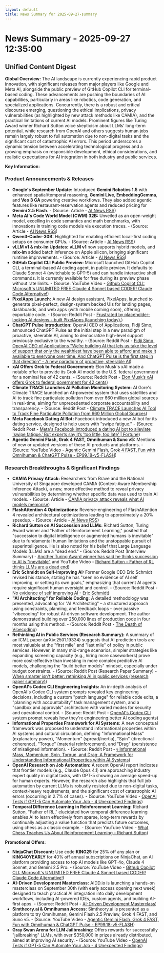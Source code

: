 ```yaml
---
layout: default
title: News Summary for 2025-09-27-summary
---
```

# News Summary - 2025-09-27 12:35:00

## Unified Content Digest

**Global Overview:**
The AI landscape is currently experiencing rapid product innovation, with significant releases from major players like Google and Meta AI, alongside the public preview of GitHub Copilot CLI for terminal-based coding. These advancements are pushing the boundaries of AI capabilities, particularly in areas like robotics, code generation, and specialized applications. Concurrently, there is a robust and critical discourse emerging, questioning the ethical implications, privacy vulnerabilities (as highlighted by new attack methods like CAMIA), and the practical limitations of current AI models. Prominent figures like Turing Award winner Richard Sutton voice skepticism about LLMs' long-term potential, while research from OpenAI and others suggests human jobs remain largely robust to full automation due to non-digital tasks and the significant cost of catastrophic AI errors. This period underscores a dynamic tension between accelerating technological progress and a growing emphasis on responsible development, ethical considerations, and realistic expectations for AI integration in both industry and public services.

**Key Information:**

### Product Announcements & Releases
*   **Google's September Update:** Introduced **Gemini Robotics 1.5** with enhanced spatial/temporal reasoning, **Gemini Live**, **EmbeddingGemma**, and **Veo 3 GA** powering creative workflows. They also added agentic features like restaurant-reservation agents and reduced pricing for **Gemini 2.5 Flash**. - (Source: Article - [AI News RSS](https://news.smol.ai/issues/25-09-26-not-much/))
*   **Meta AI's Code World Model (CWM) 32B:** Unveiled as an open-weight model, excelling in code semantics and math benchmarks, with innovations in training code models via execution traces. - (Source: Article - [AI News RSS](https://news.smol.ai/issues/25-09-26-not-much/))
*   **Qwen3-Coder-30B:** Highlighted for enabling efficient local-first coding setups on consumer GPUs. - (Source: Article - [AI News RSS](https://news.smol.ai/issues/25-09-26-not-much/))
*   **vLLM v1 & mlx-lm Updates:** **vLLM v1** now supports hybrid models, and **mlx-lm** added batch inference on Apple silicon, bringing significant runtime improvements. - (Source: Article - [AI News RSS](https://news.smol.ai/issues/25-09-26-not-much/))
*   **GitHub Copilot CLI Public Preview:** Microsoft launched GitHub Copilot CLI, a terminal-based AI coding agent, in public preview. It defaults to Claude Sonnet 4 (switchable to GPT-5) and can handle interactive shell commands. It is currently available for free during its preview phase without rate limits. - (Source: YouTube Video - [Github Copilot CLI: Microsoft's UNLIMITED FREE Claude 4 Sonnet based CODER! Claude Code Alternative!](https://www.youtube.com/watch?v=dA3Dq24BzgY))
*   **PixelApps Launch:** A new AI design assistant, PixelApps, launched to generate pixel-perfect, design-system backed UIs for landing pages, dashboards, and web apps (with mobile coming soon), offering exportable code. - (Source: Reddit Post - [Frustrated by placeholder-looking AI designs - built PixelApps (launching today).](https://www.reddit.com/r/ChatGPTCoding/comments/1nr2k7i/frustrated_by_placeholderlooking_ai_designs_built/))
*   **ChatGPT Pulse Introduction:** OpenAI CEO of Applications, Fidji Simo, announced ChatGPT Pulse as the initial step in a new paradigm of proactive, steerable AI, aiming to democratize high-level support previously exclusive to the wealthy. - (Source: Reddit Post - [Fidji Simo, OpenAI CEO of Applications "We’re building AI that lets us take the level of support that only the wealthiest have been able to afford and make it available to everyone over time. And ChatGPT Pulse is the first step in that direction" - A new paradigm of proactive, steerable AI](https://fidjisimo.substack.com/p/a-new-paradigm-of_proactive-steerable))
*   **xAI Offers Grok to Federal Government:** Elon Musk's xAI made a notable offer to provide its Grok AI model to the U.S. federal government for a nominal fee of 42 cents. - (Source: Reddit Post - [Elon Musk’s xAI offers Grok to federal government for 42 cents](https://techcrunch.com/2025/09/25/elon-musks-xai-offers-grok-to-federal-government-for-42-cents/))
*   **Climate TRACE Launches AI Pollution Monitoring System:** Al Gore's Climate TRACE launched an AI-powered system that uses satellites and AI to track fine particulate pollution from over 660 million global sources in real-time, aiming for unprecedented corporate accountability and transparency. - (Source: Reddit Post - [Climate TRACE Launches AI Tool to Track Fine Particulate Pollution from 660 Million Global Sources](https://www.reddit.com/r/artificial/comments/1nrf13j/climate_trace_launches_ai_tool_to_track_fine/))
*   **Meta Facebook Dating AI Bot:** Facebook introduced a new AI bot for its dating service, designed to help users with "swipe fatigue." - (Source: Reddit Post - [Meta's Facebook introduced a dating AI bot to alleviate 'swipe fatigue.' But experts say it’s 'too little, too late' | Fortune](https://fortune.com/2025/09/26/meta-facebook-ai-dating-bot-burnout-swipe-fatigue/))
*   **Agentic Gemini Flash, Grok 4 FAST, Omnihuman & Suno v5:** Mentions of new or updated versions of these AI products and platforms. - (Source: YouTube Video - [Agentic Gemini Flash, Grok 4 FAST, Fun with Omnihuman &amp; ChatGPT Pulse - EP99.18-v5-FLASH](https://www.youtube.com/watch?v=EfE1s9zpG5s))

### Research Breakthroughs & Significant Findings
*   **CAMIA Privacy Attack:** Researchers from Brave and the National University of Singapore developed CAMIA (Context-Aware Membership Inference Attack), a new, more effective method to reveal privacy vulnerabilities by determining whether specific data was used to train AI models. - (Source: Article - [CAMIA privacy attack reveals what AI models memorise](https://www.artificialintelligence-news.com/news/camia-privacy-attack-reveals-what-ai-models-memorise/))
*   **FlashAttention 4 Optimizations:** Reverse-engineering of FlashAttention 4 revealed architectural optimizations leading to approximately a 20% speedup. - (Source: Article - [AI News RSS](https://news.smol.ai/issues/25-09-26-not-much/))
*   **Richard Sutton on AI Succession and LLMs:** Richard Sutton, Turing Award winner and "Father of Reinforcement Learning," posited that "succession to digital intelligence or augmented humans is inevitable" due to fundamental human limitations and the unstoppable pursuit of superintelligence. He is also noted for his belief that Large Language Models (LLMs) are a "dead end." - (Source: Reddit Post (Interview Summary) - [Another Turing Award winner has said he thinks succession to AI is "inevitable"](https://www.reddit.com/r/ArtificialInteligence/comments/1nrrxei/another_turing_award_winner_has_said_he_thinks/) and YouTube Video - [Richard Sutton – Father of RL thinks LLMs are a dead end](https://www.youtube.com/watch?v=21EYKqUsPfg))
*   **Eric Schmidt on Self-Improving AI:** Former Google CEO Eric Schmidt revised his stance, stating he has "seen no evidence of AI self improving, or setting its own goals," emphasizing that current AI agents require significant human oversight and control. - (Source: Reddit Post - [No evidence of self improving AI - Eric Schmidt](https://www.reddit.com/r/ArtificialInteligence/comments/1nrbt7p/no_evidence_of_self_improving_ai_eric_schmidt/))
*   **"AI Architecting" for Reliable Coding:** A detailed methodology was presented, advocating for "AI Architecting" – a structured approach using constraints, planning, and feedback loops – over passive "vibecoding" for robust AI-driven software development. The author demonstrated building over 250,000 lines of production code in four months using this method. - (Source: Reddit Post - [The Death of Vibecoding](https://www.reddit.com/r/ArtificialInteligence/comments/1nr4wii/the_death_of_vibecoding/))
*   **Rethinking AI in Public Services (Research Summary):** A summary of an ICML paper (arXiv:2501.19334) suggests that AI prediction tools are most valuable at the "first mile" and "last mile" of policy in public services. However, in many mid-range scenarios, simpler strategies like expanding screening capacity (e.g., hiring more caseworkers) prove more cost-effective than investing in more complex predictive AI models, challenging the "build better models" mindset, especially under budget constraints. - (Source: Reddit Post (Research Paper Summary) - [When smarter isn't better: rethinking AI in public services (research paper summary)](https://www.reddit.com/r/ArtificialInteligence/comments/1nr1qqp/when_smarter_isnt_better_rethinking_ai_in_public/))
*   **OpenAI's Codex CLI Engineering Insights:** An in-depth analysis of OpenAI's Codex CLI system prompts revealed key engineering decisions, including a custom "patch language" for reliable code edits, a "planning with accountability" task management system, and a "sandbox and approvals" architecture with varied modes for security and operational control. - (Source: Reddit Post - [OpenAI's Codex CLI system prompt reveals how they're engineering better AI coding agents](https://www.reddit.com/r/ChatGPTCoding/comments/1nr5r48/openais_codex_cli_system_prompt_reveals_how/))
*   **Informational Properties Framework for AI Systems:** A new conceptual framework was proposed to understand informational properties within AI systems and cultural circulation, defining "Informational Mass" (explanatory power), "Momentum" (spread/inertia), "Spin" (directional coherence), "Torque" (material reinforcement), and "Drag" (persistence of misaligned information). - (Source: Reddit Post - [🌀 Informational Mass, Momentum, Spin, Torque, and Drag: A Framework for Understanding Informational Properties within AI Systems](https://i.redd.it/o0umx257ilrf1.png))
*   **OpenAI Research on Job Automation:** A recent OpenAI report indicates that frontier models (e.g., Claude Opus 4.1) are approaching industry expert quality in digital tasks, with GPT-5 showing an average speed-up for human experts. However, the research also highlights that full job automation by current LLMs is robustly resisted due to non-digital tasks, context-heavy requirements, and the significant cost of catastrophic AI errors (occurring in 2.7% of cases). - (Source: YouTube Video - [OpenAI Tests if GPT-5 Can Automate Your Job - 4 Unexpected Findings](https://www.youtube.com/watch?v=oK5LxMaROSA))
*   **Temporal Difference Learning in Reinforcement Learning:** Richard Sutton, "Father of RL," elucidated how temporal difference learning enables AI to learn effectively from sparse, long-term rewards by continually adjusting a value function that predicts future outcomes, using chess as a classic example. - (Source: YouTube Video - [What Chess Teaches Us About Reinforcement Learning - Richard Sutton](https://www.youtube.com/watch?v=CpZsVd6GqMM))

**Promotional Offers:**
*   **NinjaChat Discount:** Use code **KING25** for 25% off any plan or **KING40YEARLY** for 40% off annual subscriptions on NinjaChat, an AI platform providing access to top AI models like GPT-4o, Claude 4 Sonnet, and Gemini 2.5 Pro. - (Source: YouTube Video - [Github Copilot CLI: Microsoft's UNLIMITED FREE Claude 4 Sonnet based CODER! Claude Code Alternative!](https://www.youtube.com/watch?v=dA3Dq24BzgY))
*   **AI-Driven Development Masterclass:** AIDD.io is launching a hands-on masterclass on September 30th (with early access opening next week) designed to teach practical AI integration into daily development workflows, including AI-powered IDEs, custom agents, and building AI-first apps. - (Source: Reddit Post - [AI-Driven Development Masterclass](https://aidd.io/))
*   **Simtheory.ai & Omnihuman Access:** Simtheory.ai is presented as a platform to try Omnihuman, Gemini Flash 2.5 Preview, Grok 4 FAST, and Suno v5. - (Source: YouTube Video - [Agentic Gemini Flash, Grok 4 FAST, Fun with Omnihuman &amp; ChatGPT Pulse - EP99.18-v5-FLASH](https://www.youtube.com/watch?v=EfE1s9zpG5s))
*   **Gray Swan Arena for LLM Jailbreaking:** Offers rewards for successfully "jailbreaking" LLMs, with over $350,000 in prizes already distributed, aimed at improving AI security. - (Source: YouTube Video - [OpenAI Tests if GPT-5 Can Automate Your Job - 4 Unexpected Findings](https://www.youtube.com/watch?v=oK5LxMaROSA))